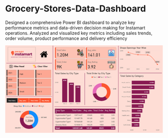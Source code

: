 # Grocery-Stores-Data-Dashboard
Designed a comprehensive Power BI dashboard to analyze key performance metrics and data-driven decision making for Instamart operations. Analyzed and visualized key metrics including sales trends, order volume, product performance and delivery efficiency 


<img src="https://github.com/RutikaPhulsundar/Grocery-Stores-Data-Dashboard/blob/e96ad15b943fef0a3c8d438b46575a8726f2abc9/Instamart%20Dashboard.png" alt="Image Description" width="600">


